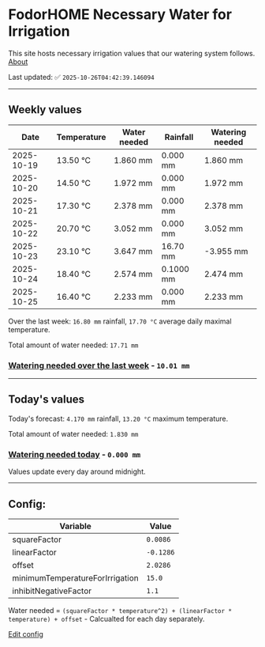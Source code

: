 # FodorHOME Necessary Water for Irrigation

This site hosts necessary irrigation values that our watering system follows. [About](https://github.com/redyau/irrigation)

Last updated: ✅ `2025-10-26T04:42:39.146094`

---

## Weekly values

| Date | Temperature | Water needed | Rainfall | Watering needed |
|-----|-----|-----|-----|-----|
| 2025-10-19 | 13.50 °C | 1.860 mm | 0.000 mm | 1.860 mm |
| 2025-10-20 | 14.50 °C | 1.972 mm | 0.000 mm | 1.972 mm |
| 2025-10-21 | 17.30 °C | 2.378 mm | 0.000 mm | 2.378 mm |
| 2025-10-22 | 20.70 °C | 3.052 mm | 0.000 mm | 3.052 mm |
| 2025-10-23 | 23.10 °C | 3.647 mm | 16.70 mm | -3.955 mm |
| 2025-10-24 | 18.40 °C | 2.574 mm | 0.1000 mm | 2.474 mm |
| 2025-10-25 | 16.40 °C | 2.233 mm | 0.000 mm | 2.233 mm |


Over the last week: `16.80 mm` rainfall, `17.70 °C` average daily maximal temperature.

Total amount of water needed: `17.71 mm`

### [Watering needed over the last week](lastweek.txt) - `10.01 mm`

---

## Today's values

Today's forecast: `4.170 mm` rainfall, `13.20 °C` maximum temperature.

Total amount of water needed: `1.830 mm`

### [Watering needed today](today.txt) - `0.000 mm`

Values update every day around midnight.

---

## Config:

| Variable | Value |
|-----|-----|
| squareFactor | `0.0086` |
| linearFactor | `-0.1286` |
| offset | `2.0286` |
| minimumTemperatureForIrrigation | `15.0` |
| inhibitNegativeFactor | `1.1` |

Water needed = `(squareFactor * temperature^2) + (linearFactor * temperature) + offset` - Calcualted for each day separately.

[Edit config](https://github.com/RedyAu/irrigation/edit/main/config.json)
